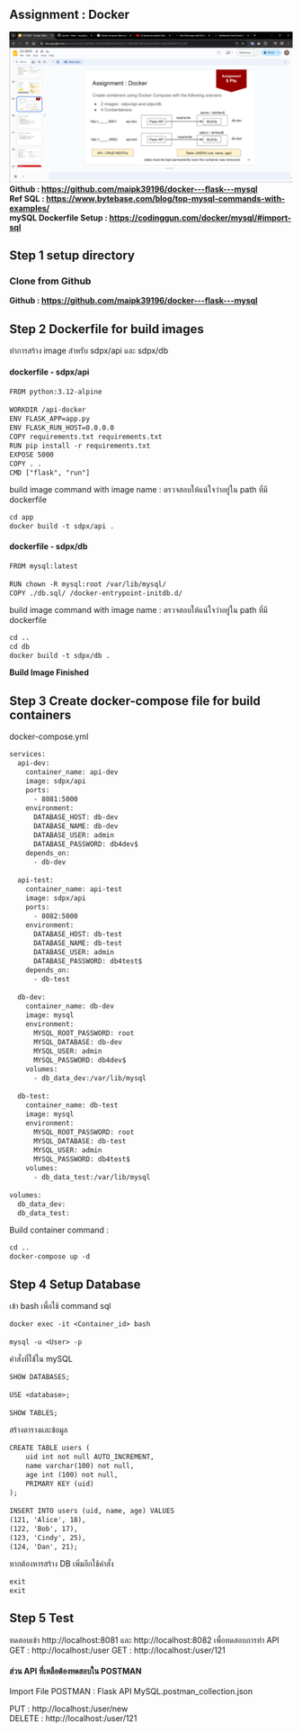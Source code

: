 ## Assignment : Docker 
![alt text](img1.png)
**Github : https://github.com/maipk39196/docker---flask---mysql**  
**Ref SQL : https://www.bytebase.com/blog/top-mysql-commands-with-examples/**  
**mySQL Dockerfile Setup : https://codinggun.com/docker/mysql/#import-sql**

## **Step 1 setup directory**
### Clone from Github
**Github : https://github.com/maipk39196/docker---flask---mysql**  
## **Step 2 Dockerfile for build images**
ทำการสร้าง image สำหรับ sdpx/api และ sdpx/db  

#### dockerfile - sdpx/api
```
FROM python:3.12-alpine

WORKDIR /api-docker
ENV FLASK_APP=app.py
ENV FLASK_RUN_HOST=0.0.0.0
COPY requirements.txt requirements.txt
RUN pip install -r requirements.txt
EXPOSE 5000
COPY . .
CMD ["flask", "run"]
```
build image command with image name : ตรวจสอบให้แน่ใจว่าอยู่ใน path ที่มี dockerfile  
```
cd app
docker build -t sdpx/api .
```
#### dockerfile - sdpx/db
```
FROM mysql:latest

RUN chown -R mysql:root /var/lib/mysql/
COPY ./db.sql/ /docker-entrypoint-initdb.d/
```
build image command with image name : ตรวจสอบให้แน่ใจว่าอยู่ใน path ที่มี dockerfile
```
cd ..
cd db
docker build -t sdpx/db .
```
**Build Image Finished**
## **Step 3 Create docker-compose file for build containers**
docker-compose.yml
```
services:
  api-dev:
    container_name: api-dev
    image: sdpx/api
    ports:
      - 8081:5000
    environment:
      DATABASE_HOST: db-dev
      DATABASE_NAME: db-dev
      DATABASE_USER: admin
      DATABASE_PASSWORD: db4dev$
    depends_on:
      - db-dev

  api-test:
    container_name: api-test
    image: sdpx/api
    ports:
      - 8082:5000
    environment:
      DATABASE_HOST: db-test
      DATABASE_NAME: db-test
      DATABASE_USER: admin
      DATABASE_PASSWORD: db4test$
    depends_on:
      - db-test

  db-dev:
    container_name: db-dev
    image: mysql
    environment:
      MYSQL_ROOT_PASSWORD: root
      MYSQL_DATABASE: db-dev
      MYSQL_USER: admin
      MYSQL_PASSWORD: db4dev$
    volumes:
      - db_data_dev:/var/lib/mysql

  db-test:
    container_name: db-test
    image: mysql
    environment:
      MYSQL_ROOT_PASSWORD: root
      MYSQL_DATABASE: db-test
      MYSQL_USER: admin
      MYSQL_PASSWORD: db4test$
    volumes:
      - db_data_test:/var/lib/mysql

volumes:
  db_data_dev:
  db_data_test:
```
Build container command :
```
cd ..
docker-compose up -d
```
## **Step 4 Setup Database**
เข้า bash เพื่อใช้ command sql
```
docker exec -it <Container_id> bash  

mysql -u <User> -p
```
คำสั่งที่ใช้ใน mySQL
```
SHOW DATABASES;

USE <database>;

SHOW TABLES;
```
สร้างตารางและข้อมูล
```
CREATE TABLE users (
    uid int not null AUTO_INCREMENT,
    name varchar(100) not null,
    age int (100) not null,
    PRIMARY KEY (uid)
);

INSERT INTO users (uid, name, age) VALUES
(121, 'Alice', 18),
(122, 'Bob', 17),
(123, 'Cindy', 25),
(124, 'Dan', 21);
```
หากต้องหารสร้าง DB เพิ่มอีกใช้คำสั่ง
```
exit
exit
```

## **Step 5 Test**
ทดสอบเข้า http://localhost:8081 และ http://localhost:8082 เพื่อทดสอบการทำ API  
GET : http://localhost:<port>/user
GET : http://localhost:<port>/user/121

#### ส่วน API ที่เหลือต้องทดสอบใน POSTMAN  
Import File POSTMAN : Flask API MySQL.postman_collection.json  

PUT : http://localhost:<port>/user/new  
DELETE : http://localhost:<port>/user/121
